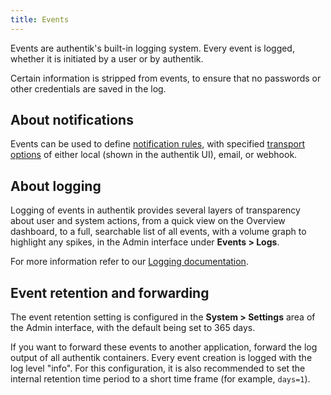 ```yaml
---
title: Events
---
```


Events are authentik's built-in logging system. Every event is logged, whether it is initiated by a user or by authentik.

Certain information is stripped from events, to ensure that no passwords or other credentials are saved in the log.

## About notifications

Events can be used to define [notification rules](notifications.md), with specified [transport options](transports.md) of either local (shown in the authentik UI), email, or webhook.

## About logging

Logging of events in authentik provides several layers of transparency about user and system actions, from a quick view on the Overview dashboard, to a full, searchable list of all events, with a volume graph to highlight any spikes, in the Admin interface under **Events > Logs**.

For more information refer to our [Logging documentation](./logging-events.md).

## Event retention and forwarding

The event retention setting is configured in the **System > Settings** area of the Admin interface, with the default being set to 365 days.

If you want to forward these events to another application, forward the log output of all authentik containers. Every event creation is logged with the log level "info". For this configuration, it is also recommended to set the internal retention time period to a short time frame (for example, `days=1`).

